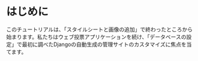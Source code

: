 # はじめに

このチュートリアルは、「スタイルシートと画像の追加」で終わったところから始まります。私たちはウェブ投票アプリケーションを続け、「データベースの設定」で最初に調べたDjangoの自動生成の管理サイトのカスタマイズに焦点を当てます。

